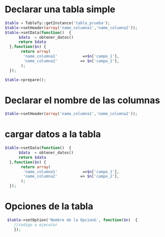 # Declarar una tabla simple


```php
$table = Tablefy::getInstance('tabla_prueba');
$table->setHeader(array('name_columna1','name_columna2'));
$table->setData(function()  {
	  $data  = obtener_datos()
      return $data
  },function($n) {
       return array(
        'name_columna1'           =>$n['campo_1'],
        'name_columna2'          => $n['campo_2'],
       );
  });

$table->prepare();


```
# Declarar el nombre de las columnas
```php
$table->setHeader(array('name_columna1','name_columna2'));

```

# cargar datos a la tabla
```php
$table->setData(function()  {
	  $data  = obtener_datos()
      return $data
  },function($n) {
       return array(
        'name_columna1'           =>$n['campo_1'],
        'name_columna2'          => $n['campo_2'],
       );
  });

```

# Opciones de la tabla
```php
 $table->setOption('Nombre de la Opcion&', function($n)  {
    //codigo a ejecutar
    });

 ```

